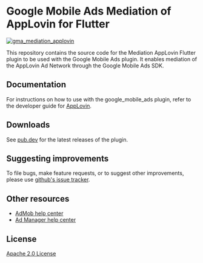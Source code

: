 # Google Mobile Ads Mediation of AppLovin for Flutter

[![gma_mediation_applovin](https://github.com/googleads/googleads-mobile-flutter/actions/workflows/google_mobile_ads.yaml/badge.svg)](https://github.com/googleads/googleads-mobile-flutter/actions/workflows/google_mobile_ads.yaml)

This repository contains the source code for the Mediation AppLovin Flutter
plugin to be used with the Google Mobile Ads plugin. It enables mediation of the
AppLovin Ad Network through the Google Mobile Ads SDK.

## Documentation
For instructions on how to use with the google_mobile_ads plugin, refer to the
developer guide for [AppLovin](https://developers.google.com/admob/flutter/mediation/applovin).


## Downloads

See [pub.dev](https://pub.dev/packages/gma_mediation_applovin/versions) for the
latest releases of the plugin.

## Suggesting improvements

To file bugs, make feature requests, or to suggest other improvements, please
use [github's issue tracker](https://github.com/googleads/googleads-mobile-flutter/issues).


## Other resources

* [AdMob help center](https://support.google.com/admob/?hl=en#topic=7383088)
* [Ad Manager help center](https://support.google.com/admanager/?hl=en#topic=7505988)

## License

[Apache 2.0 License](http://www.apache.org/licenses/LICENSE-2.0.html)
